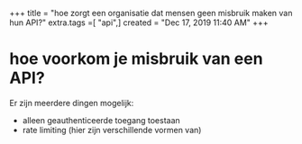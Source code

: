+++
title = "hoe zorgt een organisatie dat mensen geen misbruik maken van hun API?"
extra.tags =[ "api",]
created = "Dec 17, 2019 11:40 AM"
+++
# hoe voorkom je misbruik van een API?
Er zijn meerdere dingen mogelijk:
- alleen geauthenticeerde toegang toestaan
- rate limiting (hier zijn verschillende vormen van)